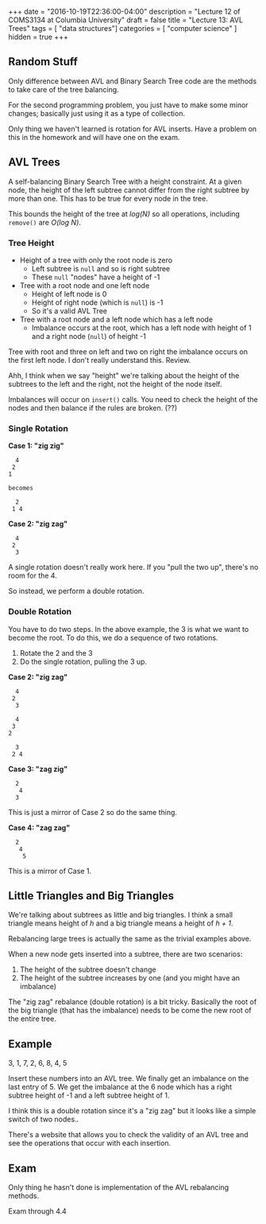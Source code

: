 +++
date = "2016-10-19T22:36:00-04:00"
description = "Lecture 12 of COMS3134 at Columbia University"
draft = false
title = "Lecture 13: AVL Trees"
tags = [ "data structures"]
categories = [ "computer science" ]
hidden = true
+++

## Random Stuff

Only difference between AVL and Binary Search Tree code are the methods to take
care of the tree balancing. 

For the second programming problem, you just have to make some minor changes;
basically just using it as a type of collection.

Only thing we haven't learned is rotation for AVL inserts.  Have a problem on
this in the homework and will have one on the exam.


## AVL Trees

A self-balancing Binary Search Tree with a height constraint.  At a given node,
the height of the left subtree cannot differ from the right subtree by more
than one.  This has to be true for every node in the tree.

This bounds the height of the tree at *log(N)* so all operations, including
`remove()` are *O(log N)*.

### Tree Height

  * Height of a tree with only the root node is zero
    * Left subtree is `null` and so is right subtree
    * These `null` "nodes" have a height of -1
  * Tree with a root node and one left node
    * Height of left node is 0
    * Height of right node (which is `null`) is -1
    * So it's a valid AVL Tree
  * Tree with a root node and a left node which has a left node
    * Imbalance occurs at the root, which has a left node with height of 1 and
      a right node (`null`) of height -1

Tree with root and three on left and two on right the imbalance occurs on the
first left node.  I don't really understand this.  Review.

Ahh, I think when we say "height" we're talking about the height of the
subtrees to the left and the right, not the height of the node itself.

Imbalances will occur on `insert()` calls.  You need to check the height of the
nodes and then balance if the rules are broken. (??)

### Single Rotation

**Case 1: "zig zig"**
```
  4
 2
1

becomes

  2
 1 4
```
**Case 2: "zig zag"**
```
  4
 2
  3
```
A single rotation doesn't really work here. If you "pull the two up", there's
no room for the 4.

So instead, we perform a double rotation.

### Double Rotation

You have to do two steps.  In the above example, the 3 is what we want to
become the root.  To do this, we do a sequence of two rotations.

  1. Rotate the 2 and the 3
  2. Do the single rotation, pulling the 3 up.

**Case 2: "zig zag"**

```
  4
 2
  3

  4
 3
2

  3
 2 4
```

**Case 3: "zag zig"**
```
  2
   4
  3
```
This is just a mirror of Case 2 so do the same thing.

**Case 4: "zag zag"**
```
  2
   4
    5
```
This is a mirror of Case 1.


## Little Triangles and Big Triangles

We're talking about subtrees as little and big triangles.  I think a small
triangle means height of *h* and a big triangle means a height of *h + 1*.

Rebalancing large trees is actually the same as the trivial examples above.

When a new node gets inserted into a subtree, there are two scenarios:

  1. The height of the subtree doesn't change
  2. The height of the subtree increases by one (and you might have an
     imbalance)

The "zig zag" rebalance (double rotation) is a bit tricky.  Basically the root
of the big triangle (that has the imbalance) needs to be come the new root of
the entire tree.


## Example

3, 1, 7, 2, 6, 8, 4, 5

Insert these numbers into an AVL tree.  We finally get an imbalance on the last
entry of 5.  We get the imbalance at the 6 node which has a right subtree
height of -1 and a left subtree height of 1.

I think this is a double rotation since it's a "zig zag" but it looks like a
simple switch of two nodes..

There's a website that allows you to check the validity of an AVL tree and see
the operations that occur with each insertion.


## Exam

Only thing he hasn't done is implementation of the AVL rebalancing methods.

Exam through 4.4

